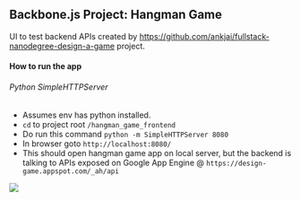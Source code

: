 ## Backbone.js Project: Hangman Game

UI to test backend APIs created by https://github.com/ankjai/fullstack-nanodegree-design-a-game project.

#### How to run the app
###### Python SimpleHTTPServer
* Assumes env has python installed.
* `cd` to project root `/hangman_game_frontend`
* Do run this command `python -m SimpleHTTPServer 8080`
* In browser goto `http://localhost:8080/`
* This should open hangman game app on local server, but the backend is talking to APIs exposed on Google App Engine @ `https://design-game.appspot.com/_ah/api`

![](https://cloud.githubusercontent.com/assets/6732675/15721569/73a21b8a-27ee-11e6-9eb7-8266e4da4fde.png)
